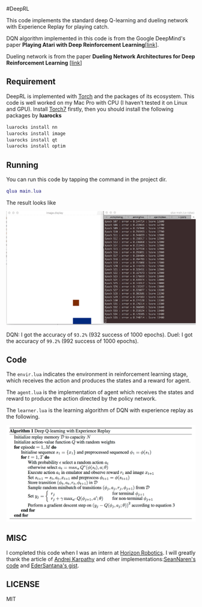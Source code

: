 #DeepRL

This code implements the standard deep Q-learning and dueling network with Experience Replay for playing catch.

DQN algorithm implemented in this code is from the Google DeepMind's paper **Playing Atari with Deep Reinforcement Learning**[[link](https://www.cs.toronto.edu/~vmnih/docs/dqn.pdf)].

Dueling network is from the paper **Dueling Network Architectures for Deep Reinforcement Learning** [[link](https://arxiv.org/pdf/1511.06581v3)]

## Requirement

DeepRL is implemented with [Torch](http://torch.ch) and the packages of its ecosystem. This code is well worked on my Mac Pro with CPU (I haven't tested it on Linux and GPU). Install [Torch7](https://github.com/torch/torch7) firstly, then you should install the following packages by **luarocks**

```bash
luarocks install nn
luarocks install image
luarocks install qt
luarocks install optim
```

## Running

You can run this code by tapping the command in the project dir.

```lua
qlua main.lua
```

The result looks like

![](static/demo.gif)

DQN: I got the accuracy of `93.2%` (932 success of 1000 epochs).
Duel: I got the accuracy of `99.2%` (992 success of 1000 epochs).


## Code 

The `envir.lua` indicates the environment in reinforcement learning stage, which receives the action and produces the states and a reward for agent.

The `agent.lua` is the implementation of agent which receives the states and reward to produce the action directed by the policy network.

The `learner.lua` is the learning algorithm of DQN with experience replay as the following.

![](static/alg.png)

## MISC

I completed this code when I was an intern at [Horizon Robotics](http://www.horizon-robotics.com/index_en.html). I will greatly thank the article of [Andrej Karpathy](https://karpathy.github.io/2016/05/31/rl/) and other implementations:[SeanNaren's code](https://github.com/SeanNaren/TorchQLearningExample) and [EderSantana's gist](https://gist.github.com/EderSantana/c7222daa328f0e885093).

## LICENSE
MIT
